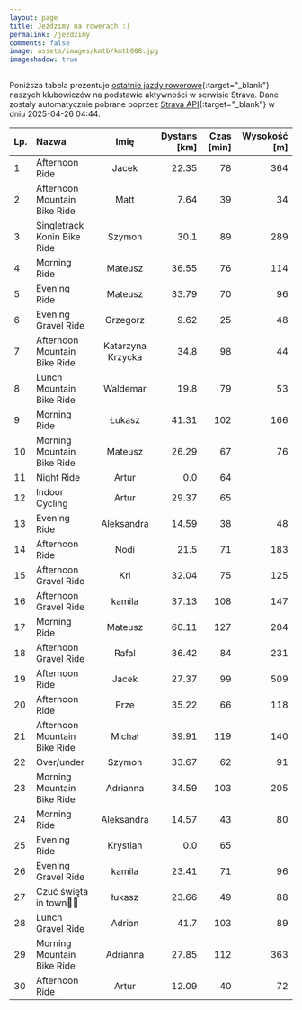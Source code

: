 ```yaml
---
layout: page
title: Jeździmy na rowerach :)
permalink: /jezdzimy
comments: false
image: assets/images/kmtb/kmtb008.jpg
imageshadow: true
---
```


Poniższa tabela prezentuje [ostatnie jazdy rowerowe](https://www.strava.com/clubs/336381){:target="_blank"} naszych klubowiczów na podstawie aktywności w serwisie Strava. Dane zostały automatycznie pobrane poprzez [Strava API](https://developers.strava.com/docs/reference/#api-Clubs-getClubActivitiesById){:target="_blank"} w dniu 2025-04-26 04:44.

Lp. | Nazwa | Imię | Dystans [km] | Czas [min] | Wysokość [m]
:--- | :--- | :---: | ---: | ---: | ---:
1|Afternoon Ride|Jacek|22.35|78|364
2|Afternoon Mountain Bike Ride|Matt|7.64|39|34
3|Singletrack Konin Bike Ride|Szymon|30.1|89|289
4|Morning Ride|Mateusz|36.55|76|114
5|Evening Ride|Mateusz|33.79|70|96
6|Evening Gravel Ride|Grzegorz|9.62|25|48
7|Afternoon Mountain Bike Ride|Katarzyna Krzycka|34.8|98|44
8|Lunch Mountain Bike Ride|Waldemar|19.8|79|53
9|Morning Ride|Łukasz|41.31|102|166
10|Morning Mountain Bike Ride|Mateusz|26.29|67|76
11|Night Ride|Artur|0.0|64|
12|Indoor Cycling|Artur|29.37|65|
13|Evening Ride|Aleksandra|14.59|38|48
14|Afternoon Ride|Nodi|21.5|71|183
15|Afternoon Gravel Ride|Kri|32.04|75|125
16|Afternoon Gravel Ride|kamila|37.13|108|147
17|Morning Ride|Mateusz|60.11|127|204
18|Afternoon Gravel Ride|Rafal|36.42|84|231
19|Afternoon Ride|Jacek|27.37|99|509
20|Afternoon Ride|Prze|35.22|66|118
21|Afternoon Mountain Bike Ride|Michał|39.91|119|140
22|Over/under|Szymon|33.67|62|91
23|Morning Mountain Bike Ride|Adrianna|34.59|103|205
24|Morning Ride|Aleksandra|14.57|43|80
25|Evening Ride|Krystian|0.0|65|
26|Evening Gravel Ride|kamila|23.41|71|96
27|Czuć święta in town🥵🥸|łukasz|23.66|49|88
28|Lunch Gravel Ride|Adrian|41.7|103|89
29|Morning Mountain Bike Ride|Adrianna|27.85|112|363
30|Afternoon Ride|Artur|12.09|40|72
